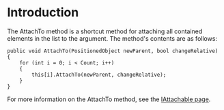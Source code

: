 # Introduction

The AttachTo method is a shortcut method for attaching all contained elements in the list to the argument. The method's contents are as follows:

```
public void AttachTo(PositionedObject newParent, bool changeRelative)
{
    for (int i = 0; i < Count; i++)
    {
        this[i].AttachTo(newParent, changeRelative);
    }
}
```

For more information on the AttachTo method, see the [IAttachable page](../../../../../frb/docs/index.php).
